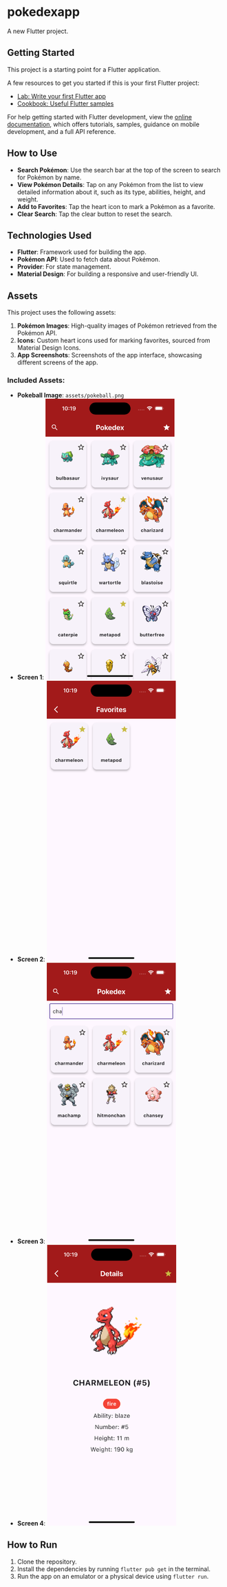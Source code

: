 # pokedexapp

A new Flutter project.

## Getting Started

This project is a starting point for a Flutter application.

A few resources to get you started if this is your first Flutter project:

- [Lab: Write your first Flutter app](https://docs.flutter.dev/get-started/codelab)
- [Cookbook: Useful Flutter samples](https://docs.flutter.dev/cookbook)

For help getting started with Flutter development, view the
[online documentation](https://docs.flutter.dev/), which offers tutorials,
samples, guidance on mobile development, and a full API reference.

## How to Use

- **Search Pokémon**: Use the search bar at the top of the screen to search for Pokémon by name.
- **View Pokémon Details**: Tap on any Pokémon from the list to view detailed information about it, such as its type, abilities, height, and weight.
- **Add to Favorites**: Tap the heart icon to mark a Pokémon as a favorite.
- **Clear Search**: Tap the clear button to reset the search.

## Technologies Used

- **Flutter**: Framework used for building the app.
- **Pokémon API**: Used to fetch data about Pokémon.
- **Provider**: For state management.
- **Material Design**: For building a responsive and user-friendly UI.

## Assets

This project uses the following assets:

1. **Pokémon Images**: High-quality images of Pokémon retrieved from the Pokémon API.
2. **Icons**: Custom heart icons used for marking favorites, sourced from Material Design Icons.
3. **App Screenshots**: Screenshots of the app interface, showcasing different screens of the app.

### Included Assets:

- **Pokeball Image**: `assets/pokeball.png`
- **Screen 1**: <img src="assets/Screen1.png" width="300"/>
- **Screen 2**: <img src="assets/Screen2.png" width="300"/>
- **Screen 3**: <img src="assets/Screen3.png" width="300"/>
- **Screen 4**: <img src="assets/Screen4.png" width="300"/>

## How to Run

1. Clone the repository.
2. Install the dependencies by running `flutter pub get` in the terminal.
3. Run the app on an emulator or a physical device using `flutter run`.
